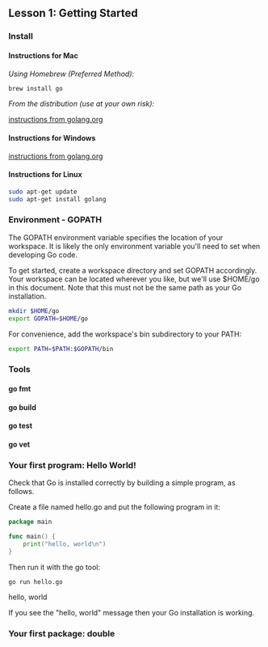 ## Lesson 1: Getting Started

### Install

#### Instructions for Mac

*Using Homebrew (Preferred Method):*

```bash
brew install go
```

*From the distribution (use at your own risk):*

[instructions from golang.org](http://golang.org/doc/install#download)

#### Instructions for Windows

[instructions from golang.org](http://golang.org/doc/install#download)

#### Instructions for Linux

```bash
sudo apt-get update
sudo apt-get install golang
```

### Environment - GOPATH

The GOPATH environment variable specifies the location of your workspace. It is likely the only environment variable you'll need to set when developing Go code.

To get started, create a workspace directory and set GOPATH accordingly. Your workspace can be located wherever you like, but we'll use $HOME/go in this document. Note that this must not be the same path as your Go installation.

```bash
mkdir $HOME/go
export GOPATH=$HOME/go
```

For convenience, add the workspace's bin subdirectory to your PATH:

```bash
export PATH=$PATH:$GOPATH/bin
```

### Tools

#### go fmt

#### go build

#### go test

#### go vet

### Your first program: Hello World!

Check that Go is installed correctly by building a simple program, as follows.

Create a file named hello.go and put the following program in it:

```go
package main

func main() {
    print("hello, world\n")
}
```

Then run it with the go tool:

```bash
go run hello.go
```

hello, world

If you see the "hello, world" message then your Go installation is working.

### Your first package: double


